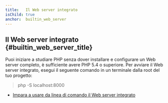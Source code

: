```yaml
---
title:   Il Web server integrato
isChild: true
anchor:  builtin_web_server
---
```


## Il Web server integrato {#builtin_web_server_title}

Puoi iniziare a studiare PHP senza dover installare e configurare un Web server completo, è sufficiente avere PHP 5.4 o superiore. Per avviare
il Web server integrato, esegui il seguente comando in un terminale dalla root del tuo progetto:

  > php -S localhost:8000

* [Impara a usare da linea di comando il Web server integrato][cli-server]

[cli-server]: http://www.php.net/manual/it/features.commandline.webserver.php

